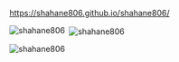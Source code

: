https://shahane806.github.io/shahane806/
  <p>
        <img
        align="left"
        src="https://github-readme-stats.vercel.app/api/top-langs?username=shahane806&show_icons=true&locale=en&layout=compact"
        alt="shahane806"
        />
    </p>
    
   <p>
        &nbsp;<img
        align="center"
        src="https://github-readme-stats.vercel.app/api?username=shahane806&show_icons=true&locale=en"
        alt="shahane806"
        />
    </p>
    
   <p>
        <img
        align="center"
        src="https://github-readme-streak-stats.herokuapp.com/?user=shahane806&"
        alt="shahane806"
        />
   </p>
